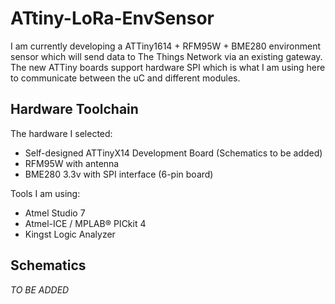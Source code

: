 # ATtiny-LoRa-EnvSensor

I am currently developing a ATTiny1614 + RFM95W + BME280 environment sensor
which will send data to The Things Network via an existing gateway. The new
ATTiny boards support hardware SPI which is what I am using here to communicate
between the uC and different modules.

## Hardware Toolchain

The hardware I selected:

- Self-designed ATTinyX14 Development Board (Schematics to be added)
- RFM95W with antenna
- BME280 3.3v with SPI interface (6-pin board)

Tools I am using:

- Atmel Studio 7
- Atmel-ICE / MPLAB® PICkit 4
- Kingst Logic Analyzer

## Schematics

_TO BE ADDED_
